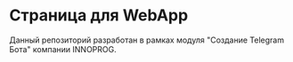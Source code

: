 # Страница для WebApp

Данный репозиторий разработан в рамках модуля "Создание Telegram Бота" компании INNOPROG.
